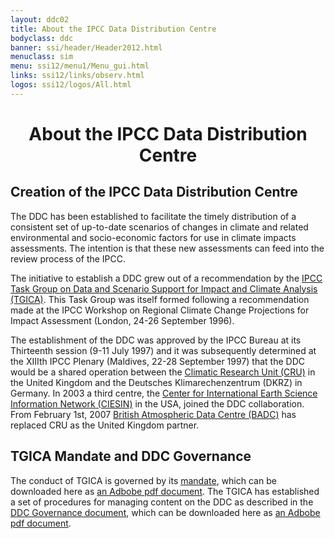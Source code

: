 ```yaml
---
layout: ddc02
title: About the IPCC Data Distribution Centre
bodyclass: ddc
banner: ssi/header/Header2012.html
menuclass: sim
menu: ssi12/menu1/Menu_gui.html
links: ssi12/links/observ.html
logos: ssi12/logos/All.html
---
```


<div id="pagetitle">
  <h1 align="center">About the IPCC Data Distribution Centre</h1>
</div>
  <!-- End of Page Title Block -->
 
<div id="content">

  <p></p>

  <h2> Creation  of the IPCC Data Distribution Centre</h2>

  <p>   The DDC has been established to facilitate the timely distribution of a consistent set of
  up-to-date scenarios of changes in climate and related environmental and socio-economic factors for
  use in climate impacts assessments. The intention is that these new assessments can feed into the
  review process of the IPCC.</p>

  <p>   The initiative to establish a DDC grew out of a recommendation by the
  <a href="http://www.ipcc.ch/activities/tgica.shtml" target="new">
  IPCC Task Group on Data and Scenario Support for Impact and Climate Analysis (TGICA)</a>.
  This Task Group was itself formed following a recommendation made at the IPCC Workshop on
  Regional Climate Change Projections for Impact Assessment (London, 24-26 September 1996). </p>

  <p>   The establishment of the DDC was approved by the IPCC Bureau at its Thirteenth session
  (9-11 July 1997) and it was subsequently determined at the XIIIth IPCC Plenary (Maldives, 22-28
  September 1997) that the DDC would be a shared operation between the
  <a href="http://www.cru.uea.ac.uk" target="new">Climatic Research Unit (CRU)</a> in the
  United Kingdom and the Deutsches Klimarechenzentrum (DKRZ) in Germany. In 2003 a third centre,
  the <a href="http://www.ciesin.columbia.edu/" target="new">Center for International Earth Science
  Information Network (CIESIN)</a> in the USA, joined the DDC collaboration.
  From February 1st, 2007 <a href="http://badc.nerc.ac.uk" target="new">British Atmospheric Data Centre (BADC)</a>
  has replaced CRU as the United Kingdom partner.</p>

  <h2> TGICA Mandate and DDC Governance</h2>

  <p>The conduct of TGICA is governed by its
  <a href="/docs/TGICA_Mandate_031207.htm">mandate</a>, which
  can be downloaded here as <a href="/docs/TGICA_Mandate_031207.pdf">an Adbobe pdf document</a>.
  The TGICA has established a set of procedures for
  managing content on the DDC as described in the
  <a href="/docs/TGICA_DDC_Governance_2012feb08.html">DDC Governance document</a>, which
  can be downloaded here as <a href="/docs/TGICA_DDC_Governance_2012feb08.pdf">an Adbobe pdf document</a>.
  </p>
